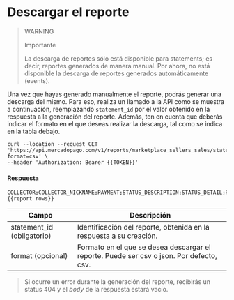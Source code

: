 # Descargar el reporte

> WARNING
>
> Importante
>
> La descarga de reportes sólo está disponible para statements; es decir, reportes generados de manera manual.  Por ahora, no está disponible la descarga de reportes generados automáticamente (events).

Una vez que hayas generado manualmente el reporte, podrás generar una descarga del mismo. Para eso, realiza un llamado a la API como se muestra a continuación, reemplazando  `statement_id` por el valor obtenido en la respuesta  a la generación del reporte. 
Además, ten en cuenta que deberás indicar el formato en el que deseas realizar la descarga, tal como se indica en la tabla debajo. 

```curl
curl --location --request GET 'https://api.mercadopago.com/v1/reports/marketplace_sellers_sales/statements/{{statement_id}}/download?format=csv' \
--header 'Authorization: Bearer {{TOKEN}}'
```

#### Respuesta
```
COLLECTOR;COLLECTOR_NICKNAME;PAYMENT;STATUS_DESCRIPTION;STATUS_DETAIL;PURCHASE_ORDER;PAYMENT_METHOD_TYPE;TRANSACTION_AMOUNT;DATE_CREATED;DATE_APPROVED;MARKETPLACE_FEE_AMOUNT;MERCADOPAGO_FEE_AMOUNT;TOTAL_PAID_AMOUNT;NET_RECEIVED_AMOUNT
{{report rows}}
```

| Campo                   | Descripción                                                                                                          |
|-------------------------|----------------------------------------------------------------------------------------------------------------------|
| statement_id (obligatorio) | Identificación del reporte, obtenida en la respuesta a su creación.                                                    |
| format (opcional)        | Formato en el que se desea descargar el reporte. Puede ser csv o json. Por defecto, csv.                            |

> Si ocurre un error durante la generación del reporte, recibirás un status 404 y el _body_ de la respuesta estará vacío.